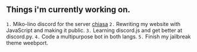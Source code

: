 ## Things i'm currently working on.
```1.``` Miko-lino discord for the server [chiasa](discord.gg/fefSKDf)
```2.``` Rewriting my website with JavaScript and making it public.
```3.``` Learning discord.js and get better at discord.py. 
```4.``` Code a multipurpose bot in both langs.
```5.``` Finish my jailbreak theme weebport.
